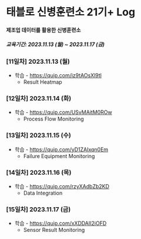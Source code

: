 # 태블로 신병훈련소 21기+ Log

#### 제조업 데이터를 활용한 신병훈련소

##### 교육기간: 2023.11.13 (월) ~ 2023.11.17 (금)



### [11일차] 2023.11.13 (월)

- 학습 - https://quip.com/iz9tAOsXl9tl
  - Result Heatmap



### [12일차] 2023.11.14 (화)

- 학습 - https://quip.com/USvMAitM0ROw
  - Process Flow Monitoring



### [13일차] 2023.11.15 (수)

- 학습 - https://quip.com/yD1ZAIxqn0Em
  - Failure Equipment Monitoring



### [14일차] 2023.11.16 (목)

- 학습 - https://quip.com/rzyXAdbZb2KD
  - Data Integration



### [15일차] 2023.11.17 (금)

- 학습 - https://quip.com/xXDDAII2iOFD
  - Sensor Result Monitoring
